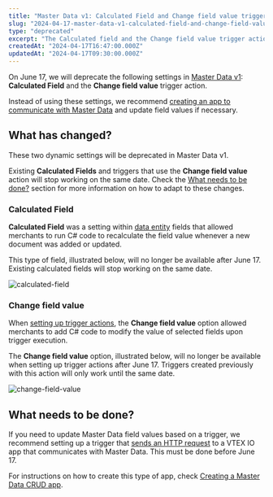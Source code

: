```yaml
---
title: "Master Data v1: Calculated Field and Change field value trigger deprecation"
slug: "2024-04-17-master-data-v1-calculated-field-and-change-field-value-trigger-deprecation"
type: "deprecated"
excerpt: "The Calculated field and the Change field value trigger action will be discontinued in Master Data v1."
createdAt: "2024-04-17T16:47:00.000Z"
updatedAt: "2024-04-17T09:30:00.000Z"
---
```


On June 17, we will deprecate the following settings in [Master Data v1](https://help.vtex.com/en/tutorial/master-data--4otjBnR27u4WUIciQsmkAw): **Calculated Field** and the **Change field value** trigger action.

Instead of using these settings, we recommend [creating an app to communicate with Master Data](https://developers.vtex.com/docs/guides/create-master-data-crud-app) and update field values if necessary.

## What has changed?

These two dynamic settings will be deprecated in Master Data v1.

Existing **Calculated Fields** and triggers that use the **Change field value** action will stop working on the same date. Check the [What needs to be done?](#what-needs-to-be-done) section for more information on how to adapt to these changes.

### Calculated Field

**Calculated Field** was a setting within [data entity](https://help.vtex.com/en/tutorial/data-entity--tutorials_1265) fields that allowed merchants to run C# code to recalculate the field value whenever a new document was added or updated.

This type of field, illustrated below, will no longer be available after June 17. Existing calculated fields will stop working on the same date.

![calculated-field](https://github.com/vtexdocs/dev-portal-content/assets/77292838/b5907281-d7c8-42ca-8e31-d6dfe1329f69)

### Change field value

When [setting up trigger actions](https://help.vtex.com/en/tutorial/creating-trigger-in-master-data--tutorials_1270), the **Change field value** option allowed merchants to add C# code to modify the value of selected fields upon trigger execution.

The **Change field value** option, illustrated below, will no longer be available when setting up trigger actions after June 17. Triggers created previously with this action will only work until the same date.

![change-field-value](https://github.com/vtexdocs/dev-portal-content/assets/77292838/e0278a99-33ff-4c72-be19-de39cd58e0b7)

## What needs to be done?

If you need to update Master Data field values based on a trigger, we recommend setting up a trigger that [sends an HTTP request](https://help.vtex.com/en/tutorial/creating-trigger-in-master-data--tutorials_1270#sending-an-http-request) to a VTEX IO app that communicates with Master Data. This must be done before June 17.

For instructions on how to create this type of app, check [Creating a Master Data CRUD app](https://developers.vtex.com/docs/guides/create-master-data-crud-app).
